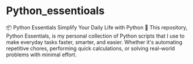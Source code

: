 # Python_essentioals
📦 Python Essentials Simplify Your Daily Life with Python 🐍  This repository, Python Essentials, is my personal collection of Python scripts that I use to make everyday tasks faster, smarter, and easier. Whether it's automating repetitive chores, performing quick calculations, or solving real-world problems with minimal effort.
